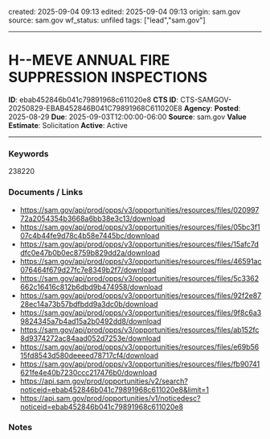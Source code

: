 created: 2025-09-04 09:13
edited: 2025-09-04 09:13
origin: sam.gov
source: sam.gov
wf_status: unfiled
tags: ["lead","sam.gov"]

---

# H--MEVE ANNUAL FIRE SUPPRESSION INSPECTIONS

**ID**: ebab452846b041c79891968c611020e8
**CTS ID**: CTS-SAMGOV-20250829-EBAB452846B041C79891968C611020E8
**Agency**: 
**Posted**: 2025-08-29
**Due**: 2025-09-03T12:00:00-06:00
**Source**: sam.gov
**Value Estimate**: Solicitation
**Active**: Active

---

### Keywords
238220

### Documents / Links
- <https://sam.gov/api/prod/opps/v3/opportunities/resources/files/02099772a2054354b3668a6bb38e3c13/download>
- <https://sam.gov/api/prod/opps/v3/opportunities/resources/files/05bc3f107c4b44fe9d78c4b58e7445bc/download>
- <https://sam.gov/api/prod/opps/v3/opportunities/resources/files/15afc7ddfc0e47b0b0ec8759b829dd2a/download>
- <https://sam.gov/api/prod/opps/v3/opportunities/resources/files/46591ac076464f679d27fc7e8349b2f7/download>
- <https://sam.gov/api/prod/opps/v3/opportunities/resources/files/5c3362662c16416c812b6dbd9b474958/download>
- <https://sam.gov/api/prod/opps/v3/opportunities/resources/files/92f2e8728ec14a73b57bdfbdd9a3dc0b/download>
- <https://sam.gov/api/prod/opps/v3/opportunities/resources/files/9f8c6a39824345a7b4ad15a2b0492dd8/download>
- <https://sam.gov/api/prod/opps/v3/opportunities/resources/files/ab152fc8d9374272ac84aad052d7253e/download>
- <https://sam.gov/api/prod/opps/v3/opportunities/resources/files/e69b5615fd8543d580deeeed78717cf4/download>
- <https://sam.gov/api/prod/opps/v3/opportunities/resources/files/fb90741621fe4e40b7230ccc217476b0/download>
- <https://api.sam.gov/prod/opportunities/v2/search?noticeid=ebab452846b041c79891968c611020e8&limit=1>
- <https://api.sam.gov/prod/opportunities/v1/noticedesc?noticeid=ebab452846b041c79891968c611020e8>

### Notes

